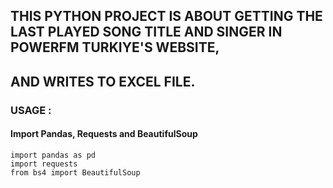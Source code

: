 ## THIS PYTHON PROJECT IS ABOUT GETTING THE LAST PLAYED SONG TITLE AND SINGER IN POWERFM TURKIYE'S WEBSITE,
## AND WRITES TO EXCEL FILE.


### USAGE :

#### Import Pandas, Requests and BeautifulSoup


``` 
import pandas as pd
import requests
from bs4 import BeautifulSoup
``` 
